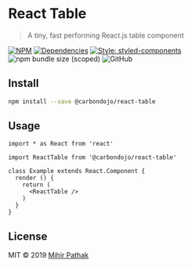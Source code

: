 # React Table

> A tiny, fast performing React.js table component

[![NPM](https://img.shields.io/npm/v/@carbondojo/react-table.svg)](https://www.npmjs.com/package/@carbondojo/react-table)
[![Dependencies](https://img.shields.io/david/mihirpathak97/react-table)](http://david-dm.org/mihirpathak97/react-table)
[![Style: styled-components](https://img.shields.io/badge/style-%F0%9F%92%85%20styled--components-orange.svg?colorB=daa357&colorA=db748e)](https://github.com/styled-components/styled-components)
![npm bundle size (scoped)](https://img.shields.io/bundlephobia/min/@carbondojo/react-table)
![GitHub](https://img.shields.io/github/license/mihirpathak97/react-table)

## Install

```bash
npm install --save @carbondojo/react-table
```

## Usage

```tsx
import * as React from 'react'

import ReactTable from '@carbondojo/react-table'

class Example extends React.Component {
  render () {
    return (
      <ReactTable />
    )
  }
}
```

## License

MIT © 2019 [Mihir Pathak](https://mihirpathak.in)
